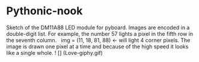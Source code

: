 # Pythonic-nook
Sketch of the DM11A88 LED module for pyboard. Images are encoded in a double-digit list. For example,
the number 57 lights a pixel in the fifth row in the seventh column.
  img = (11, 18, 81, 88)  <- will light 4 corner pixels. 
  The image is drawn one pixel at a time and because of the high speed it looks like a single whole.
  ! [] (Love-giphy.gif)
